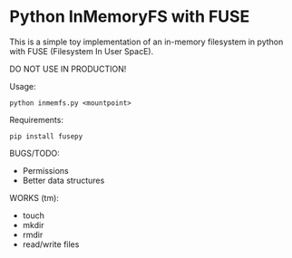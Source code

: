 Python InMemoryFS with FUSE
============================

This is a simple toy implementation of an in-memory filesystem in python with FUSE (Filesystem In User SpacE).

DO NOT USE IN PRODUCTION!

Usage: 

```
python inmemfs.py <mountpoint>
```

Requirements:

```
pip install fusepy
```

BUGS/TODO:

- Permissions
- Better data structures

WORKS (tm):

- touch
- mkdir
- rmdir
- read/write files
